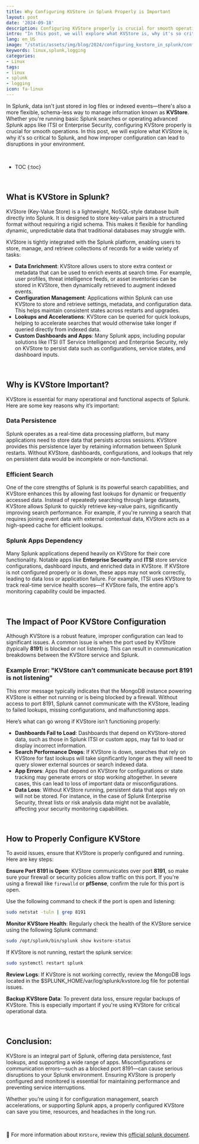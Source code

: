 ```yaml
---
title: Why Configuring KVStore in Splunk Properly is Important
layout: post
date: '2024-09-18'
description: Configuring KVStore properly is crucial for smooth operations.
intro: "In this post, we will explore what KVStore is, why it's so critical to Splunk, and how improper configuration can lead to disruptions in your environment." 
lang: en_US
image: "/static/assets/img/blog/2024/configuring_kvstore_in_splunk/configuring_kvstore_in_splunk.jpg"
keywords: linux,splunk,logging
categories:
- Linux
tags:
- linux
- splunk
- logging
icon: fa-linux
---
```


In Splunk, data isn't just stored in log files or indexed events—there's also a more flexible, schema-less way to manage information known as **KVStore**. Whether you're running basic Splunk searches or operating advanced Splunk apps like ITSI or Enterprise Security, configuring KVStore properly is crucial for smooth operations. In this post, we will explore what KVStore is, why it's so critical to Splunk, and how improper configuration can lead to disruptions in your environment.

<br>

* TOC 
{:toc}

<br>

## What is KVStore in Splunk?

KVStore (Key-Value Store) is a lightweight, NoSQL-style database built directly into Splunk. It is designed to store key-value pairs in a structured format without requiring a rigid schema. This makes it flexible for handling dynamic, unpredictable data that traditional databases may struggle with.

KVStore is tightly integrated with the Splunk platform, enabling users to store, manage, and retrieve collections of records for a wide variety of tasks:

- **Data Enrichment**: KVStore allows users to store extra context or metadata that can be used to enrich events at search time. For example, user profiles, threat intelligence feeds, or asset inventories can be stored in KVStore, then dynamically retrieved to augment indexed events.
- **Configuration Management**: Applications within Splunk can use KVStore to store and retrieve settings, metadata, and configuration data. This helps maintain consistent states across restarts and upgrades.
- **Lookups and Accelerations**: KVStore can be queried for quick lookups, helping to accelerate searches that would otherwise take longer if queried directly from indexed data.
- **Custom Dashboards and Apps**: Many Splunk apps, including popular solutions like ITSI (IT Service Intelligence) and Enterprise Security, rely on KVStore to persist data such as configurations, service states, and dashboard inputs.

<br>

## Why is KVStore Important?

KVStore is essential for many operational and functional aspects of Splunk. Here are some key reasons why it’s important:

### Data Persistence

Splunk operates as a real-time data processing platform, but many applications need to store data that persists across sessions. KVStore provides this persistence layer by retaining information between Splunk restarts. Without KVStore, dashboards, configurations, and lookups that rely on persistent data would be incomplete or non-functional.

### Efficient Search

One of the core strengths of Splunk is its powerful search capabilities, and KVStore enhances this by allowing fast lookups for dynamic or frequently accessed data. Instead of repeatedly searching through large datasets, KVStore allows Splunk to quickly retrieve key-value pairs, significantly improving search performance. For example, if you're running a search that requires joining event data with external contextual data, KVStore acts as a high-speed cache for efficient lookups.

### Splunk Apps Dependency

Many Splunk applications depend heavily on KVStore for their core functionality. Notable apps like **Enterprise Security** and **ITSI** store service configurations, dashboard inputs, and enriched data in KVStore. If KVStore is not configured properly or is down, these apps may not work correctly, leading to data loss or application failure. For example, ITSI uses KVStore to track real-time service health scores—if KVStore fails, the entire app's monitoring capability could be impacted.

<br>

## The Impact of Poor KVStore Configuration

Although KVStore is a robust feature, improper configuration can lead to significant issues. A common issue is when the port used by KVStore (typically **8191**) is blocked or not listening. This can result in communication breakdowns between the KVStore service and Splunk.

### Example Error: "KVStore can’t communicate because port 8191 is not listening"

This error message typically indicates that the MongoDB instance powering KVStore is either not running or is being blocked by a firewall. Without access to port 8191, Splunk cannot communicate with the KVStore, leading to failed lookups, missing configurations, and malfunctioning apps.

Here’s what can go wrong if KVStore isn’t functioning properly:

- **Dashboards Fail to Load**: Dashboards that depend on KVStore-stored data, such as those in Splunk ITSI or custom apps, may fail to load or display incorrect information.
- **Search Performance Drops**: If KVStore is down, searches that rely on KVStore for fast lookups will take significantly longer as they will need to query slower external sources or search indexed data.
- **App Errors**: Apps that depend on KVStore for configurations or state tracking may generate errors or stop working altogether. In severe cases, this can lead to loss of important data or misconfigurations.
- **Data Loss**: Without KVStore running, persistent data that apps rely on will not be stored. For instance, in the case of Splunk Enterprise Security, threat lists or risk analysis data might not be available, affecting your security monitoring capabilities.

<br>

## How to Properly Configure KVStore

To avoid issues, ensure that KVStore is properly configured and running. Here are key steps:

**Ensure Port 8191 is Open**: KVStore communicates over port **8191**, so make sure your firewall or security policies allow traffic on this port. If you're using a firewall like `firewalld` or **pfSense**, confirm the rule for this port is open.
   
   Use the following command to check if the port is open and listening:
   
```bash
sudo netstat -tuln | grep 8191
```

**Monitor KVStore Health**: Regularly check the health of the KVStore service using the following Splunk command:

```bash
sudo /opt/splunk/bin/splunk show kvstore-status
```

If KVStore is not running, restart the splunk service:

```bash
sudo systemctl restart splunk
```

**Review Logs**: If KVStore is not working correctly, review the MongoDB logs located in the $SPLUNK_HOME/var/log/splunk/kvstore.log file for potential issues.

**Backup KVStore Data**: To prevent data loss, ensure regular backups of KVStore. This is especially important if you're using KVStore for critical operational data.

<br>

## Conclusion:

KVStore is an integral part of Splunk, offering data persistence, fast lookups, and supporting a wide range of apps. Misconfigurations or communication errors—such as a blocked port 8191—can cause serious disruptions to your Splunk environment. Ensuring KVStore is properly configured and monitored is essential for maintaining performance and preventing service interruptions.

Whether you’re using it for configuration management, search accelerations, or supporting Splunk apps, a properly configured KVStore can save you time, resources, and headaches in the long run.

<br>

📝 For more information about `KVStore`, review this [official splunk document](https://dev.splunk.com/enterprise/docs/developapps/manageknowledge/kvstore/aboutkvstorecollections/).
